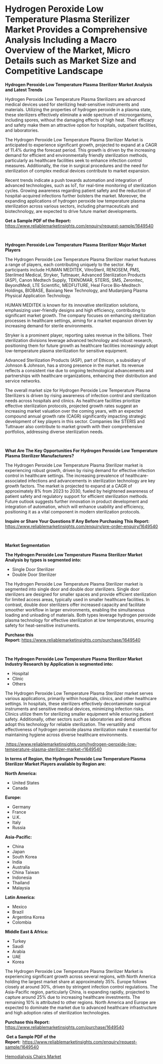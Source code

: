 <p><h1>Hydrogen Peroxide Low Temperature Plasma Sterilizer Market Provides a Comprehensive Analysis Including a Macro Overview of the Market, Micro Details such as Market Size and Competitive Landscape</h1></p><p><strong>Hydrogen Peroxide Low Temperature Plasma Sterilizer Market Analysis and Latest Trends</strong></p>
<p><p>Hydrogen Peroxide Low Temperature Plasma Sterilizers are advanced medical devices used for sterilizing heat-sensitive instruments and materials. Utilizing the properties of hydrogen peroxide in a plasma state, these sterilizers effectively eliminate a wide spectrum of microorganisms, including spores, without the damaging effects of high heat. Their efficacy and safety make them an attractive option for hospitals, outpatient facilities, and laboratories.</p><p>The Hydrogen Peroxide Low Temperature Plasma Sterilizer Market is anticipated to experience significant growth, projected to expand at a CAGR of 11.4% during the forecast period. This growth is driven by the increasing demand for efficient and environmentally friendly sterilization methods, particularly as healthcare facilities seek to enhance infection control measures. Additionally, the rise in surgical procedures and the need for sterilization of complex medical devices contribute to market expansion. </p><p>Recent trends indicate a push towards automation and integration of advanced technologies, such as IoT, for real-time monitoring of sterilization cycles. Growing awareness regarding patient safety and the reduction of hospital-acquired infections further bolsters the market. Moreover, the expanding applications of hydrogen peroxide low temperature plasma sterilization across various sectors, including pharmaceuticals and biotechnology, are expected to drive future market developments.</p></p>
<p><strong>Get a Sample PDF of the Report:&nbsp;</strong> <a href="https://www.reliablemarketinsights.com/enquiry/request-sample/1649540?utm_campaign=1904&utm_medium=2&utm_source=Github&utm_content=ia&utm_term=03032025&utm_id=hydrogen-peroxide-low-temperature-plasma-sterilizer">https://www.reliablemarketinsights.com/enquiry/request-sample/1649540</a></p>
<p>&nbsp;</p>
<p><strong>Hydrogen Peroxide Low Temperature Plasma Sterilizer Major Market Players</strong></p>
<p><p>The Hydrogen Peroxide Low Temperature Plasma Sterilizer market features a range of players, each contributing uniquely to the sector. Key participants include HUMAN MEDITEK, VitroSteril, RENOSEM, PMS, Sterilmed Medical, Stryker, Tuttnauer, Advanced Sterilization Products (ASP), Canon Medtech Supply, TEKNOMAR, STERIS, SMS, Zeronitec, BeyondMedi, LTE Scientific, MEDFUTURE, Heal Force Bio-Meditech Holdings, BIOBASE, Baixiang New Technology, and Mudanjiang Plasma Physical Application Technology.</p><p>HUMAN MEDITEK is known for its innovative sterilization solutions, emphasizing user-friendly designs and high efficiency, contributing to significant market growth. The company focuses on enhancing sterilization processes in healthcare settings, aiming for a market expansion driven by increasing demand for sterile environments.</p><p>Stryker is a prominent player, reporting sales revenue in the billions. Their sterilization divisions leverage advanced technology and robust research, positioning them for future growth as healthcare facilities increasingly adopt low-temperature plasma sterilization for sensitive equipment.</p><p>Advanced Sterilization Products (ASP), part of Ethicon, a subsidiary of Johnson & Johnson, has a strong presence in the market. Its revenue reflects a consistent rise due to ongoing technological advancements and partnerships with healthcare organizations, enhancing their distribution and service networks.</p><p>The overall market size for Hydrogen Peroxide Low Temperature Plasma Sterilizers is driven by rising awareness of infection control and sterilization needs across hospitals and clinics. As healthcare facilities prioritize effective sterilization protocols, projected growth rates suggest an increasing market valuation over the coming years, with an expected compound annual growth rate (CAGR) significantly impacting strategic development of key players in this sector. Companies like STERIS and Tuttnauer also contribute to market growth with their comprehensive portfolios, addressing diverse sterilization needs.</p></p>
<p>&nbsp;</p>
<p><strong>What Are The Key Opportunities For Hydrogen Peroxide Low Temperature Plasma Sterilizer Manufacturers?</strong></p>
<p><p>The Hydrogen Peroxide Low Temperature Plasma Sterilizer market is experiencing robust growth, driven by rising demand for effective infection control in healthcare settings. The increasing prevalence of healthcare-associated infections and advancements in sterilization technology are key growth factors. The market is projected to expand at a CAGR of approximately 8% from 2023 to 2030, fueled by heightened awareness of patient safety and regulatory support for efficient sterilization methods. Future outlook suggests further innovation in product development and integration of automation, which will enhance usability and efficiency, positioning it as a vital component in modern sterilization protocols.</p></p>
<p><strong>Inquire or Share Your Questions If Any Before Purchasing This Report:</strong> <a href="https://www.reliablemarketinsights.com/enquiry/pre-order-enquiry/1649540?utm_campaign=1904&utm_medium=2&utm_source=Github&utm_content=ia&utm_term=03032025&utm_id=hydrogen-peroxide-low-temperature-plasma-sterilizer">https://www.reliablemarketinsights.com/enquiry/pre-order-enquiry/1649540</a></p>
<p>&nbsp;</p>
<p><strong>Market Segmentation</strong></p>
<p><strong>The Hydrogen Peroxide Low Temperature Plasma Sterilizer Market Analysis by types is segmented into:</strong></p>
<p><ul><li>Single Door Sterilizer</li><li>Double Door Sterilizer</li></ul></p>
<p><p>The Hydrogen Peroxide Low Temperature Plasma Sterilizer market is segmented into single door and double door sterilizers. Single door sterilizers are designed for smaller spaces and provide efficient sterilization for limited access areas, typically used in smaller healthcare facilities. In contrast, double door sterilizers offer increased capacity and facilitate smoother workflow in larger environments, enabling the simultaneous loading and unloading of materials. Both types leverage hydrogen peroxide plasma technology for effective sterilization at low temperatures, ensuring safety for heat-sensitive instruments.</p></p>
<p><strong>Purchase this Report:&nbsp;</strong><a href="https://www.reliablemarketinsights.com/purchase/1649540?utm_campaign=1904&utm_medium=2&utm_source=Github&utm_content=ia&utm_term=03032025&utm_id=hydrogen-peroxide-low-temperature-plasma-sterilizer">https://www.reliablemarketinsights.com/purchase/1649540</a></p>
<p>&nbsp;</p>
<p><strong>The Hydrogen Peroxide Low Temperature Plasma Sterilizer Market Industry Research by Application is segmented into:</strong></p>
<p><ul><li>Hospital</li><li>Clinic</li><li>Others</li></ul></p>
<p><p>The Hydrogen Peroxide Low Temperature Plasma Sterilizer market serves various applications, primarily within hospitals, clinics, and other healthcare settings. In hospitals, these sterilizers effectively decontaminate surgical instruments and sensitive medical devices, minimizing infection risks. Clinics utilize them for sterilizing smaller equipment while ensuring patient safety. Additionally, other sectors such as laboratories and dental offices adopt this technology for reliable sterilization. The versatility and effectiveness of hydrogen peroxide plasma sterilization make it essential for maintaining hygiene across diverse healthcare environments.</p></p>
<p><a href="https://www.reliablemarketinsights.com/hydrogen-peroxide-low-temperature-plasma-sterilizer-market-r1649540?utm_campaign=1904&utm_medium=2&utm_source=Github&utm_content=ia&utm_term=03032025&utm_id=hydrogen-peroxide-low-temperature-plasma-sterilizer">&nbsp;https://www.reliablemarketinsights.com/hydrogen-peroxide-low-temperature-plasma-sterilizer-market-r1649540</a></p>
<p><strong>In terms of Region, the Hydrogen Peroxide Low Temperature Plasma Sterilizer Market Players available by Region are:</strong></p>
<p>
    <p> <strong> North America: </strong>
        <ul>
            <li>United States</li>
            <li>Canada</li>
        </ul>
        </p> 
    <p> <strong> Europe: </strong>
        <ul>
            <li>Germany</li>
            <li>France</li>
            <li>U.K.</li>
            <li>Italy</li>
            <li>Russia</li>
        </ul>
        </p> 
    <p> <strong> Asia-Pacific: </strong>
        <ul>
            <li>China</li>
            <li>Japan</li>
            <li>South Korea</li>
            <li>India</li>
            <li>Australia</li>
            <li>China Taiwan</li>
            <li>Indonesia</li>
            <li>Thailand</li>
            <li>Malaysia</li>
        </ul>
        </p> 
    <p> <strong> Latin America: </strong>
        <ul>
            <li>Mexico</li>
            <li>Brazil</li>
            <li>Argentina Korea</li>
            <li>Colombia</li>
        </ul>
        </p> 
    <p> <strong> Middle East & Africa: </strong>
        <ul>
            <li>Turkey</li>
            <li>Saudi</li>
            <li>Arabia</li>
            <li>UAE</li>
            <li>Korea</li>
        </ul>
    </p>
    </p>
<p><p>The Hydrogen Peroxide Low Temperature Plasma Sterilizer Market is experiencing significant growth across several regions, with North America holding the largest market share at approximately 35%. Europe follows closely at around 30%, driven by stringent infection control regulations. The Asia-Pacific region, particularly China, is expanding rapidly, projected to capture around 25% due to increasing healthcare investments. The remaining 10% is attributed to other regions. North America and Europe are expected to dominate the market due to advanced healthcare infrastructure and high adoption rates of sterilization technologies.</p></p>
<p><strong>Purchase this Report: </strong><a href="https://www.reliablemarketinsights.com/purchase/1649540?utm_campaign=1904&utm_medium=2&utm_source=Github&utm_content=ia&utm_term=03032025&utm_id=hydrogen-peroxide-low-temperature-plasma-sterilizer">https://www.reliablemarketinsights.com/purchase/1649540</a></p>
<p>&nbsp;<strong>Get a Sample PDF of the Report:&nbsp;&nbsp;</strong><a href="https://www.reliablemarketinsights.com/enquiry/request-sample/1649540?utm_campaign=1904&utm_medium=2&utm_source=Github&utm_content=ia&utm_term=03032025&utm_id=hydrogen-peroxide-low-temperature-plasma-sterilizer">https://www.reliablemarketinsights.com/enquiry/request-sample/1649540</a></p>
<p><strong></strong></p>
<p><p><a href="https://github.com/reeseberro3j/Market-Research-Report-List-1/blob/main/hemodialysis-chairs-market.md?utm_campaign=1904&utm_medium=2&utm_source=Github&utm_content=ia&utm_term=03032025&utm_id=hydrogen-peroxide-low-temperature-plasma-sterilizer">Hemodialysis Chairs Market</a></p></p>